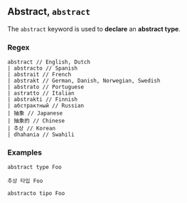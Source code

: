 ## Abstract, `abstract`

The `abstract` keyword is used to **declare** an **abstract type**.

### Regex

```regex
abstract // English, Dutch
| abstracto // Spanish
| abstrait // French
| abstrakt // German, Danish, Norwegian, Swedish
| abstrato // Portuguese
| astratto // Italian
| abstrakti // Finnish
| абстрактный // Russian
| 抽象 // Japanese
| 抽象的 // Chinese
| 추상 // Korean
| dhahania // Swahili
```

### Examples

```leaf,ignore
abstract type Foo

추상 타입 Foo

abstracto tipo Foo
```
